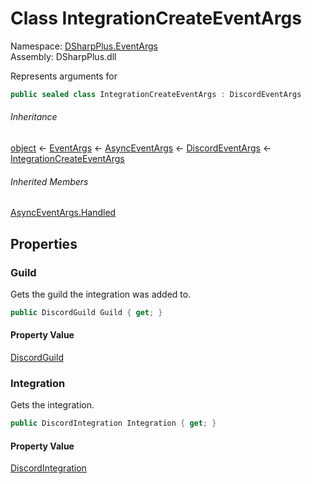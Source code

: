 # Class IntegrationCreateEventArgs

Namespace: [DSharpPlus.EventArgs](DSharpPlus.EventArgs.md)  
Assembly: DSharpPlus.dll

Represents arguments for <xref href="DSharpPlus.DiscordClient.IntegrationCreated" data-throw-if-not-resolved="false"></xref>

```csharp
public sealed class IntegrationCreateEventArgs : DiscordEventArgs
```

###### Inheritance

[object](https://learn.microsoft.com/dotnet/api/system.object) ← 
[EventArgs](https://learn.microsoft.com/dotnet/api/system.eventargs) ← 
[AsyncEventArgs](DSharpPlus.AsyncEvents.AsyncEventArgs.md) ← 
[DiscordEventArgs](DSharpPlus.EventArgs.DiscordEventArgs.md) ← 
[IntegrationCreateEventArgs](DSharpPlus.EventArgs.IntegrationCreateEventArgs.md)

###### Inherited Members

[AsyncEventArgs.Handled](DSharpPlus.AsyncEvents.AsyncEventArgs.md\#DSharpPlus\_AsyncEvents\_AsyncEventArgs\_Handled)

## Properties

### <a id="DSharpPlus_EventArgs_IntegrationCreateEventArgs_Guild"></a>Guild

Gets the guild the integration was added to.

```csharp
public DiscordGuild Guild { get; }
```

#### Property Value

[DiscordGuild](DSharpPlus.Entities.DiscordGuild.md)

### <a id="DSharpPlus_EventArgs_IntegrationCreateEventArgs_Integration"></a>Integration

Gets the integration.

```csharp
public DiscordIntegration Integration { get; }
```

#### Property Value

[DiscordIntegration](DSharpPlus.Entities.DiscordIntegration.md)


